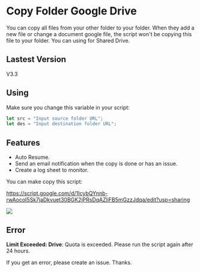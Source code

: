 # Copy Folder Google Drive

You can copy all files from your other folder to your folder. When they add a new file or change a document google file, the script won't be copying this file to your folder. You can using for Shared Drive.

## Lastest Version 

V3.3

## Using

Make sure you change this variable in your script:
```javascript
let src = "Input source folder URL";
let des = "Input destination folder URL";
```
## Features

- Auto Resume.
- Send an email notification when the copy is done or has an issue.
- Create a log sheet to monitor.

You can make copy this script:

https://script.google.com/d/1IcybQYnnb-rwAocoI5Sk7jaDkvuet30BGK2jPRsDqAZliFB5mGzzJdqa/edit?usp=sharing

![](./Copy-script.gif)

## Error

**Limit Exceeded: Drive**: Quota is exceeded. Please run the script again after 24 hours.

If you get an error, please create an issue. Thanks.
